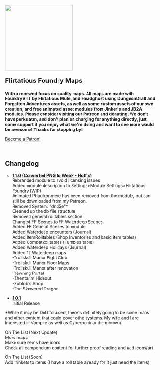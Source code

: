 <h2><strong><img src="https://www.patreon.com/file?h=45653538&i=7180011" alt="" width="223" height="216" /><p></strong><strong>Flirtatious Foundry Maps</strong></h2>
<p><strong>With a renewed focus on quality maps.  All maps are made with FoundryVTT by Flirtatious Mule, and Headghost using DungeonDraft and Forgotten Adventures assets, as well as some custom assets of our own creation, and free animated asset modules from Jinker's and JB2A modules.  Please consider visiting our Patreon and donating.  We don't have perks atm, and don't plan on charging for anything directly, just some support if you enjoy what we're doing and want to see more would be awesome! Thanks for stopping by! </strong></p><a href="https://www.patreon.com/bePatron?u=47204180" data-patreon-widget-type="become-patron-button">Become a Patron!</a>
<p>&nbsp;</p>
<h2><a id="user-content-changelog" class="anchor" href="https://github.com/FlirtatiousMule/flirtatiousfoundry/blob/main/README.md#changelog" aria-hidden="true"></a>Changelog</h2>
<ul style="list-style-type: circle;">
<li><strong><span style="text-decoration: underline;">1.1.0 (Converted PNG to WebP - Hotfix)</span></strong><br />Rebranded module to avoid licensing issues<br />Added module description to Settings&gt;Module Settings&gt;Flirtatious Foundry (WIP)<br />Animated Phaulkonmere has been removed from the module, but can still be downloaded from my Patreon.<br />Removed System: "dnd5e"*<br />Cleaned up the db file structure<br />Removed general rolltables section<br />Changed FF Scenes to FF Waterdeep Scenes<br />Added FF General Scenes to module<br />Added Waterdeep encounters (Journal)<br />Added ItemRolltables (Shop Inventories and basic item tables)<br />Added CombatRolltables (Fumbles table)<br />Added Waterdeep Holidays (Journal)<br />Added 12 Waterdeep maps<br />-Trollskull Manor Fight Club<br />-Trollskull Manor Floor Maps<br />-Trollskull Manor after renovation<br />-Yawning Portal<br />-Zhentarim Hideout<br />-Xoblob's Shop<br />-The Skewered Dragon</li>
</ul>
<ul>
<li><span style="text-decoration: underline;"><strong>1.0.1</strong></span><br />Initial Release</li>
</ul>
<p>*While it may be DnD focused, there's definitely going to be some maps and other content that could cover othe systems. My wife and I are interested in Vampire as well as Cyberpunk at the moment.</p>
<p>On The List (Next Update)<br />More maps<br />Make sure items have icons<br />Check all compendium content for further proof reading and add icons/art</p>
<p>On The List (Soon)<br />Add trinkets to items (I have a roll table already for it just need the items)</p>
